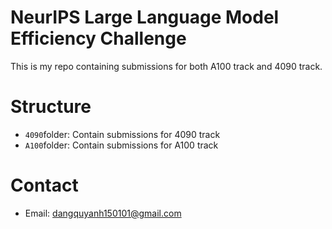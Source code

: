 # NeurIPS Large Language Model Efficiency Challenge
This is my repo containing submissions for both A100 track and 4090 track.

# Structure
- `4090`folder: Contain submissions for 4090 track
- `A100`folder: Contain submissions for A100 track

# Contact
- Email: dangquyanh150101@gmail.com
